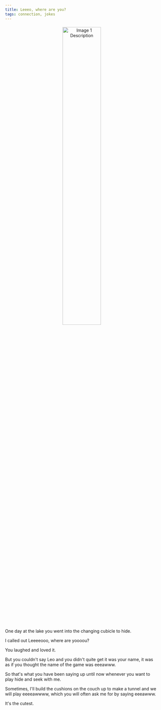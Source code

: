 ```yaml
---
title: Leeeo, where are you?
tags: connection, jokes
---
```


<div class="image-container" style="text-align: center;">
    <img src="assets/images/misc/eeaww.jpeg" style="width: 50%; margin: 5px;" alt="Image 1 Description">
</div>

One day at the lake you went into the changing cubicle to hide. 

I called out Leeeeooo, where are yoooou?

You laughed and loved it. 

But you couldn't say Leo and you didn't quite get it was your name, it was as if you thought the name of the game was eeeawww. 

So that's what you have been saying up until now whenever you want to play hide and seek with me. 

Sometimes, I'll build the cushions on the couch up to make a tunnel and we will play eeeeawwww, which you will often ask me for by saying eeeawww. 

It's the cutest.
